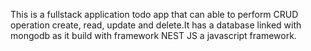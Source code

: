This is a fullstack application todo app that can able to perform CRUD operation create, read, update and delete.It has a database linked with mongodb as it build with framework NEST JS a javascript framework.
